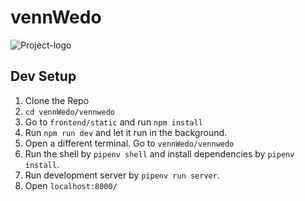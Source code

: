 # vennWedo

![Project-logo](assets/VennWedo.png)

## Dev Setup

1. Clone the Repo
2. `cd vennWedo/vennwedo`
3. Go to `frontend/static` and run `npm install`
4. Run `npm run dev` and let it run in the background.
5. Open a different terminal. Go to `vennWedo/vennwedo`
6. Run the shell by `pipenv shell` and install dependencies by `pipenv install`.
7. Run development server by `pipenv run server`.
8. Open `localhost:8000/`
